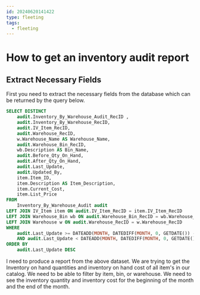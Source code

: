 ```yaml
---
id: 20240620141422
type: fleeting
tags:
  - fleeting
---
```


# How to get an inventory audit report

## Extract Necessary Fields

First you need to extract the necessary fields from the database which can be returned by the query below.

```SQL
SELECT DISTINCT
    audit.Inventory_By_Warehouse_Audit_RecID ,
    audit.Inventory_By_Warehouse_RecID,
    audit.IV_Item_RecID,
    audit.Warehouse_RecID,
	w.Warehouse_Name AS Warehouse_Name,
    audit.Warehouse_Bin_RecID,
	wb.Description AS Bin_Name,
    audit.Before_Qty_On_Hand,
    audit.After_Qty_On_Hand,
    audit.Last_Update,
    audit.Updated_By,
    item.Item_ID,
    item.Description AS Item_Description,
    item.Current_Cost,
    item.List_Price
FROM
    Inventory_By_Warehouse_Audit audit
LEFT JOIN IV_Item item ON audit.IV_Item_RecID = item.IV_Item_RecID
LEFT JOIN Warehouse_Bin wb ON audit.Warehouse_Bin_RecID = wb.Warehouse_Bin_RecID
LEFT JOIN Warehouse w ON audit.Warehouse_RecID = w.Warehouse_RecID
WHERE
    audit.Last_Update >= DATEADD(MONTH, DATEDIFF(MONTH, 0, GETDATE()) - 1, 0)
    AND audit.Last_Update < DATEADD(MONTH, DATEDIFF(MONTH, 0, GETDATE()) + 1, 0)
ORDER BY
    audit.Last_Update DESC
```

I need to produce a report from the above dataset. We are trying to get the Inventory on hand quantities and inventory on hand cost of all item's in our catalog. We need to be able to filter by item, bin, or warehouse. We need to see the inventory quantity and inventory cost for the beginning of the month and the end of the month.